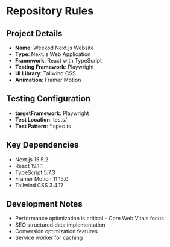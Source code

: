 # Repository Rules

## Project Details
- **Name**: Weekod Next.js Website
- **Type**: Next.js Web Application
- **Framework**: React with TypeScript
- **Testing Framework**: Playwright
- **UI Library**: Tailwind CSS
- **Animation**: Framer Motion

## Testing Configuration
- **targetFramework**: Playwright
- **Test Location**: tests/
- **Test Pattern**: *.spec.ts

## Key Dependencies
- Next.js 15.5.2
- React 19.1.1
- TypeScript 5.7.3
- Framer Motion 11.15.0
- Tailwind CSS 3.4.17

## Development Notes
- Performance optimization is critical - Core Web Vitals focus
- SEO structured data implementation
- Conversion optimization features
- Service worker for caching